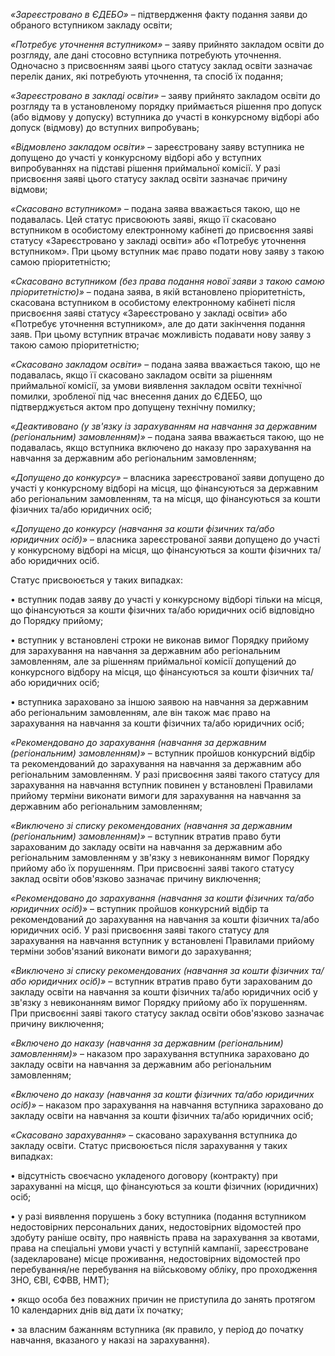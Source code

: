*«Зареєстровано в ЄДЕБО»* – підтвердження факту подання заяви до обраного вступником закладу освіти;

*«Потребує уточнення вступником»* – заяву прийнято закладом освіти до розгляду, але дані стосовно вступника потребують уточнення\. Одночасно з присвоєнням заяві цього статусу заклад освіти зазначає перелік даних, які потребують уточнення, та спосіб їх подання;

*«Зареєстровано в закладі освіти»* – заяву прийнято закладом освіти до розгляду та в установленому порядку приймається рішення про допуск \(або відмову у допуску\) вступника до участі в конкурсному відборі або допуск \(відмову\) до вступних випробувань;

*«Відмовлено закладом освіти»* – зареєстровану заяву вступника не допущено до участі у конкурсному відборі або у вступних випробуваннях на підставі рішення приймальної комісії\. У разі присвоєння заяві цього статусу заклад освіти зазначає причину відмови;

*«Скасовано вступником»* – подана заява вважається такою, що не подавалась\. Цей статус присвоюють заяві, якщо її скасовано вступником в особистому електронному кабінеті до присвоєння заяві статусу «Зареєстровано у закладі освіти» або «Потребує уточнення вступником»\. При цьому вступник має право подати нову заяву з такою самою пріоритетністю;

*«Скасовано вступником \(без права подання нової заяви з такою самою пріоритетністю\)»* – подана заява, в якій встановлено пріоритетність, скасована вступником в особистому електронному кабінеті після присвоєння заяві статусу «Зареєстровано у закладі освіти» або «Потребує уточнення вступником», але до дати закінчення подання заяв\. При цьому вступник втрачає можливість подавати нову заяву з такою самою пріоритетністю;

*«Скасовано закладом освіти»* – подана заява вважається такою, що не подавалась, якщо її скасовано закладом освіти за рішенням приймальної комісії, за умови виявлення закладом освіти технічної помилки, зробленої під час внесення даних до ЄДЕБО, що підтверджується актом про допущену технічну помилку;

*«Деактивовано \(у зв'язку із зарахуванням на навчання за державним \(регіональним\) замовленням\)»* – подана заява вважається такою, що не подавалась, якщо вступника включено до наказу про зарахування на навчання за державним або регіональним замовленням;

*«Допущено до конкурсу»* – власника зареєстрованої заяви допущено до участі у конкурсному відборі на місця, що фінансуються за державним або регіональним замовленням, та на місця, що фінансуються за кошти фізичних та/або юридичних осіб;

*«Допущено до конкурсу \(навчання за кошти фізичних та/або юридичних осіб\)»* – власника зареєстрованої заяви допущено до участі у конкурсному відборі на місця, що фінансуються за кошти фізичних та/або юридичних осіб\.

Статус присвоюється у таких випадках:

• вступник подав заяву до участі у конкурсному відборі тільки на місця, що фінансуються за кошти фізичних та/або юридичних осіб відповідно до Порядку прийому;

• вступник у встановлені строки не виконав вимог Порядку прийому для зарахування на навчання за державним або регіональним замовленням, але за рішенням приймальної комісії допущений до конкурсного відбору на місця, що фінансуються за кошти фізичних та/або юридичних осіб;

• вступника зараховано за іншою заявою на навчання за державним або регіональним замовленням, але він також має право на зарахування на навчання за кошти фізичних та/або юридичних осіб;

*«Рекомендовано до зарахування \(навчання за державним \(регіональним\) замовленням\)»* – вступник пройшов конкурсний відбір та рекомендований до зарахування на навчання за державним або регіональним замовленням\. У разі присвоєння заяві такого статусу для зарахування на навчання вступник повинен у встановлені Правилами прийому терміни виконати вимоги для зарахування на навчання за державним або регіональним замовленням;

*«Виключено зі списку рекомендованих \(навчання за державним \(регіональним\) замовленням\)»* – вступник втратив право бути зарахованим до закладу освіти на навчання за державним або регіональним замовленням у зв'язку з невиконанням вимог Порядку прийому або їх порушенням\. При присвоєнні заяві такого статусу заклад освіти обов'язково зазначає причину виключення;

*«Рекомендовано до зарахування \(навчання за кошти фізичних та/або юридичних осіб\)»* – вступник пройшов конкурсний відбір та рекомендований до зарахування на навчання за кошти фізичних та/або юридичних осіб\. У разі присвоєння заяві такого статусу для зарахування на навчання вступник у встановлені Правилами прийому терміни зобов'язаний виконати вимоги до зарахування;

*«Виключено зі списку рекомендованих \(навчання за кошти фізичних та/або юридичних осіб\)»* – вступник втратив право бути зарахованим до закладу освіти на навчання за кошти фізичних та/або юридичних осіб у зв'язку з невиконанням вимог Порядку прийому або їх порушенням\. При присвоєнні заяві такого статусу заклад освіти обов'язково зазначає причину виключення;

*«Включено до наказу \(навчання за державним \(регіональним\) замовленням\)»* – наказом про зарахування вступника зараховано до закладу освіти на навчання за державним або регіональним замовленням;

*«Включено до наказу \(навчання за кошти фізичних та/або юридичних осіб\)»* – наказом про зарахування на навчання вступника зараховано до закладу освіти на навчання за кошти фізичних та/або юридичних осіб;

*«Скасовано зарахування»* – скасовано зарахування вступника до закладу освіти\. Статус присвоюється після зарахування у таких випадках:

• відсутність своєчасно укладеного договору \(контракту\) при зарахуванні на місця, що фінансуються за кошти фізичних \(юридичних\) осіб;

• у разі виявлення порушень з боку вступника \(подання вступником недостовірних персональних даних, недостовірних відомостей про здобуту раніше освіту, про наявність права на зарахування за квотами, права на спеціальні умови участі у вступній кампанії, зареєстроване \(задеклароване\) місце проживання, недостовірних відомостей про перебування/не перебування на військовому обліку, про проходження ЗНО, ЄВІ, ЄФВВ, НМТ\);

• якщо особа без поважних причин не приступила до занять протягом 10 календарних днів від дати їх початку;

• за власним бажанням вступника \(як правило, у період до початку навчання, вказаного у наказі на зарахування\)\.
